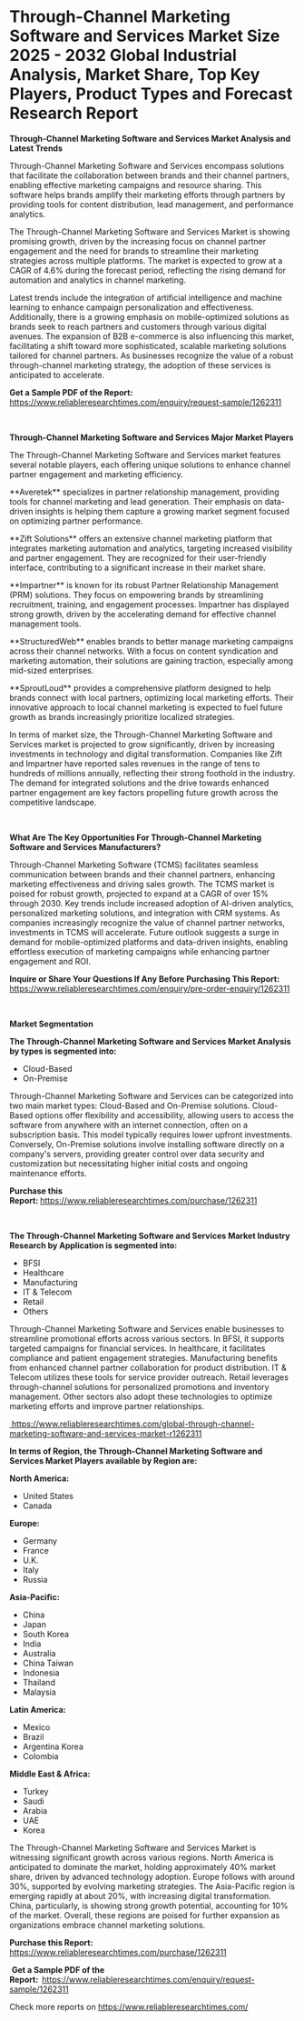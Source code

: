 <p><h1>Through-Channel Marketing Software and Services Market Size 2025 - 2032 Global Industrial Analysis, Market Share, Top Key Players, Product Types and Forecast Research Report</h1></p><p><strong>Through-Channel Marketing Software and Services Market Analysis and Latest Trends</strong></p>
<p><p>Through-Channel Marketing Software and Services encompass solutions that facilitate the collaboration between brands and their channel partners, enabling effective marketing campaigns and resource sharing. This software helps brands amplify their marketing efforts through partners by providing tools for content distribution, lead management, and performance analytics.</p><p>The Through-Channel Marketing Software and Services Market is showing promising growth, driven by the increasing focus on channel partner engagement and the need for brands to streamline their marketing strategies across multiple platforms. The market is expected to grow at a CAGR of 4.6% during the forecast period, reflecting the rising demand for automation and analytics in channel marketing. </p><p>Latest trends include the integration of artificial intelligence and machine learning to enhance campaign personalization and effectiveness. Additionally, there is a growing emphasis on mobile-optimized solutions as brands seek to reach partners and customers through various digital avenues. The expansion of B2B e-commerce is also influencing this market, facilitating a shift toward more sophisticated, scalable marketing solutions tailored for channel partners. As businesses recognize the value of a robust through-channel marketing strategy, the adoption of these services is anticipated to accelerate.</p></p>
<p><strong>Get a Sample PDF of the Report:&nbsp;</strong> <a href="https://www.reliableresearchtimes.com/enquiry/request-sample/1262311?utm_campaign=2624&utm_medium=2&utm_source=Github&utm_content=ia&utm_term=11032025&utm_id=through-channel-marketing-software-and-services">https://www.reliableresearchtimes.com/enquiry/request-sample/1262311</a></p>
<p>&nbsp;</p>
<p><strong>Through-Channel Marketing Software and Services Major Market Players</strong></p>
<p><p>The Through-Channel Marketing Software and Services market features several notable players, each offering unique solutions to enhance channel partner engagement and marketing efficiency. </p><p>**Averetek** specializes in partner relationship management, providing tools for channel marketing and lead generation. Their emphasis on data-driven insights is helping them capture a growing market segment focused on optimizing partner performance.</p><p>**Zift Solutions** offers an extensive channel marketing platform that integrates marketing automation and analytics, targeting increased visibility and partner engagement. They are recognized for their user-friendly interface, contributing to a significant increase in their market share.</p><p>**Impartner** is known for its robust Partner Relationship Management (PRM) solutions. They focus on empowering brands by streamlining recruitment, training, and engagement processes. Impartner has displayed strong growth, driven by the accelerating demand for effective channel management tools.</p><p>**StructuredWeb** enables brands to better manage marketing campaigns across their channel networks. With a focus on content syndication and marketing automation, their solutions are gaining traction, especially among mid-sized enterprises.</p><p>**SproutLoud** provides a comprehensive platform designed to help brands connect with local partners, optimizing local marketing efforts. Their innovative approach to local channel marketing is expected to fuel future growth as brands increasingly prioritize localized strategies.</p><p>In terms of market size, the Through-Channel Marketing Software and Services market is projected to grow significantly, driven by increasing investments in technology and digital transformation. Companies like Zift and Impartner have reported sales revenues in the range of tens to hundreds of millions annually, reflecting their strong foothold in the industry. The demand for integrated solutions and the drive towards enhanced partner engagement are key factors propelling future growth across the competitive landscape.</p></p>
<p>&nbsp;</p>
<p><strong>What Are The Key Opportunities For Through-Channel Marketing Software and Services Manufacturers?</strong></p>
<p><p>Through-Channel Marketing Software (TCMS) facilitates seamless communication between brands and their channel partners, enhancing marketing effectiveness and driving sales growth. The TCMS market is poised for robust growth, projected to expand at a CAGR of over 15% through 2030. Key trends include increased adoption of AI-driven analytics, personalized marketing solutions, and integration with CRM systems. As companies increasingly recognize the value of channel partner networks, investments in TCMS will accelerate. Future outlook suggests a surge in demand for mobile-optimized platforms and data-driven insights, enabling effortless execution of marketing campaigns while enhancing partner engagement and ROI.</p></p>
<p><strong>Inquire or Share Your Questions If Any Before Purchasing This Report:</strong> <a href="https://www.reliableresearchtimes.com/enquiry/pre-order-enquiry/1262311?utm_campaign=2624&utm_medium=2&utm_source=Github&utm_content=ia&utm_term=11032025&utm_id=through-channel-marketing-software-and-services">https://www.reliableresearchtimes.com/enquiry/pre-order-enquiry/1262311</a></p>
<p>&nbsp;</p>
<p><strong>Market Segmentation</strong></p>
<p><strong>The Through-Channel Marketing Software and Services Market Analysis by types is segmented into:</strong></p>
<p><ul><li>Cloud-Based</li><li>On-Premise</li></ul></p>
<p><p>Through-Channel Marketing Software and Services can be categorized into two main market types: Cloud-Based and On-Premise solutions. Cloud-Based options offer flexibility and accessibility, allowing users to access the software from anywhere with an internet connection, often on a subscription basis. This model typically requires lower upfront investments. Conversely, On-Premise solutions involve installing software directly on a company's servers, providing greater control over data security and customization but necessitating higher initial costs and ongoing maintenance efforts.</p></p>
<p><strong>Purchase this Report:&nbsp;</strong><a href="https://www.reliableresearchtimes.com/purchase/1262311?utm_campaign=2624&utm_medium=2&utm_source=Github&utm_content=ia&utm_term=11032025&utm_id=through-channel-marketing-software-and-services">https://www.reliableresearchtimes.com/purchase/1262311</a></p>
<p>&nbsp;</p>
<p><strong>The Through-Channel Marketing Software and Services Market Industry Research by Application is segmented into:</strong></p>
<p><ul><li>BFSI</li><li>Healthcare</li><li>Manufacturing</li><li>IT & Telecom</li><li>Retail</li><li>Others</li></ul></p>
<p><p>Through-Channel Marketing Software and Services enable businesses to streamline promotional efforts across various sectors. In BFSI, it supports targeted campaigns for financial services. In healthcare, it facilitates compliance and patient engagement strategies. Manufacturing benefits from enhanced channel partner collaboration for product distribution. IT & Telecom utilizes these tools for service provider outreach. Retail leverages through-channel solutions for personalized promotions and inventory management. Other sectors also adopt these technologies to optimize marketing efforts and improve partner relationships.</p></p>
<p><a href="https://www.reliableresearchtimes.com/global-through-channel-marketing-software-and-services-market-r1262311?utm_campaign=2624&utm_medium=2&utm_source=Github&utm_content=ia&utm_term=11032025&utm_id=through-channel-marketing-software-and-services">&nbsp;https://www.reliableresearchtimes.com/global-through-channel-marketing-software-and-services-market-r1262311</a></p>
<p><strong>In terms of Region, the Through-Channel Marketing Software and Services Market Players available by Region are:</strong></p>
<p>
    <p> <strong> North America: </strong>
        <ul>
            <li>United States</li>
            <li>Canada</li>
        </ul>
        </p> 
    <p> <strong> Europe: </strong>
        <ul>
            <li>Germany</li>
            <li>France</li>
            <li>U.K.</li>
            <li>Italy</li>
            <li>Russia</li>
        </ul>
        </p> 
    <p> <strong> Asia-Pacific: </strong>
        <ul>
            <li>China</li>
            <li>Japan</li>
            <li>South Korea</li>
            <li>India</li>
            <li>Australia</li>
            <li>China Taiwan</li>
            <li>Indonesia</li>
            <li>Thailand</li>
            <li>Malaysia</li>
        </ul>
        </p> 
    <p> <strong> Latin America: </strong>
        <ul>
            <li>Mexico</li>
            <li>Brazil</li>
            <li>Argentina Korea</li>
            <li>Colombia</li>
        </ul>
        </p> 
    <p> <strong> Middle East & Africa: </strong>
        <ul>
            <li>Turkey</li>
            <li>Saudi</li>
            <li>Arabia</li>
            <li>UAE</li>
            <li>Korea</li>
        </ul>
    </p>
    </p>
<p><p>The Through-Channel Marketing Software and Services Market is witnessing significant growth across various regions. North America is anticipated to dominate the market, holding approximately 40% market share, driven by advanced technology adoption. Europe follows with around 30%, supported by evolving marketing strategies. The Asia-Pacific region is emerging rapidly at about 20%, with increasing digital transformation. China, particularly, is showing strong growth potential, accounting for 10% of the market. Overall, these regions are poised for further expansion as organizations embrace channel marketing solutions.</p></p>
<p><strong>Purchase this Report: </strong><a href="https://www.reliableresearchtimes.com/purchase/1262311?utm_campaign=2624&utm_medium=2&utm_source=Github&utm_content=ia&utm_term=11032025&utm_id=through-channel-marketing-software-and-services">https://www.reliableresearchtimes.com/purchase/1262311</a></p>
<p>&nbsp;<strong>Get a Sample PDF of the Report:&nbsp;&nbsp;</strong><a href="https://www.reliableresearchtimes.com/enquiry/request-sample/1262311?utm_campaign=2624&utm_medium=2&utm_source=Github&utm_content=ia&utm_term=11032025&utm_id=through-channel-marketing-software-and-services">https://www.reliableresearchtimes.com/enquiry/request-sample/1262311</a></p>
<p><strong></strong></p>
<p>Check more reports on <a href="https://www.reliableresearchtimes.com/?utm_campaign=2624&utm_medium=2&utm_source=Github&utm_content=ia&utm_term=11032025&utm_id=through-channel-marketing-software-and-services">https://www.reliableresearchtimes.com/</a></p>